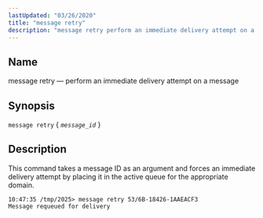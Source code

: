 ```yaml
---
lastUpdated: "03/26/2020"
title: "message retry"
description: "message retry perform an immediate delivery attempt on a message message retry message id This command takes a message ID as an argument and forces an immediate delivery attempt by placing it in the active queue for the appropriate domain..."
---
```


<a name="console_commands.message_retry"></a> 
## Name

message retry — perform an immediate delivery attempt on a message

## Synopsis

`message retry` { *`message_id`* }

<a name="idp10854944"></a> 
## Description

This command takes a message ID as an argument and forces an immediate delivery attempt by placing it in the active queue for the appropriate domain.

```
10:47:35 /tmp/2025> message retry 53/6B-18426-1AAEACF3
Message requeued for delivery
```